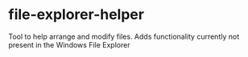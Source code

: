 # file-explorer-helper
Tool to help arrange and modify files. Adds functionality currently not present in the Windows File Explorer
